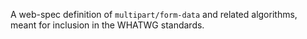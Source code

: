 A web-spec definition of `multipart/form-data` and related algorithms, meant for
inclusion in the WHATWG standards.
